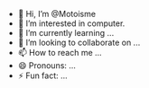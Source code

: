 - 👋 Hi, I’m @Motoisme
- 👀 I’m interested in computer.
- 🌱 I’m currently learning ...
- 💞️ I’m looking to collaborate on ...
- 📫 How to reach me ...
- 😄 Pronouns: ...
- ⚡ Fun fact: ...

<!---
Motoisme/Motoisme is a ✨ special ✨ repository because its `README.md` (this file) appears on your GitHub profile.
You can click the Preview link to take a look at your changes.
--->
